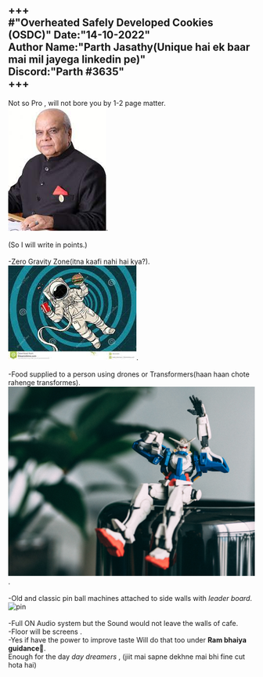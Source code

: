 +++
<br>
                      #"**Overheated Safely Developed Cookies (OSDC)**"
Date:"14-10-2022"<br>
Author Name:"Parth Jasathy(Unique hai ek baar mai mil jayega linkedin pe)"<br>
Discord:"Parth #3635"<br>
+++<br>
---

Not so Pro , will not bore you by 1-2 page matter.<br>
![pro bro](pro.jpg).
<br><br>
(So I will write in points.)<br><br>
-Zero Gravity Zone(itna kaafi nahi hai kya?).<br>
![](0.jpg).
<br><br>
-Food supplied to a person using drones or Transformers(haan haan chote rahenge transformes).<br>
![](transformer.jpg).
<br><br>
-Old and classic pin ball machines attached to side walls with *leader board*.<br>
![pin](https://user-images.githubusercontent.com/57025122/196029429-dfdddb5e-7ef4-4266-a7b3-d314b34ff707.jpg)
<br><br>
-Full ON Audio system but the Sound would not leave the walls of cafe.<br>
-Floor will be screens .<br>
-Yes if have the power to improve taste Will do that too under __Ram bhaiya guidance🙏__.<br>
Enough for the day *day dreamers* , (jiit mai sapne dekhne mai bhi fine cut hota hai)<br>
<br>
